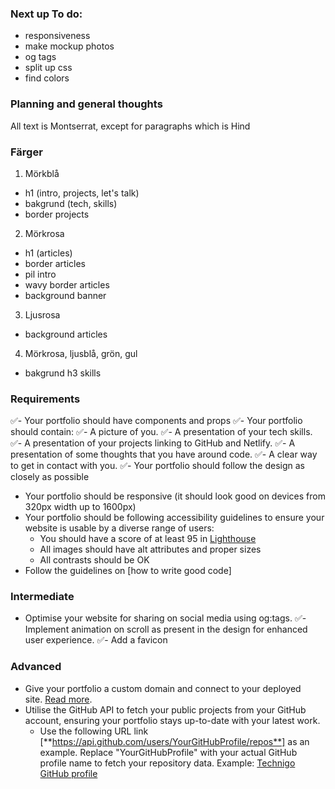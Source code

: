 ### Next up To do:

- responsiveness
- make mockup photos
- og tags
- split up css
- find colors

### Planning and general thoughts

All text is Montserrat, except for paragraphs which is Hind

### Färger

1. Mörkblå

- h1 (intro, projects, let's talk)
- bakgrund (tech, skills)
- border projects

2. Mörkrosa

- h1 (articles)
- border articles
- pil intro
- wavy border articles
- background banner

3. Ljusrosa

- background articles

4. Mörkrosa, ljusblå, grön, gul

- bakgrund h3 skills

### Requirements

✅- Your portfolio should have components and props
✅- Your portfolio should contain:
✅- A picture of you.
✅- A presentation of your tech skills.
✅- A presentation of your projects linking to GitHub and Netlify.
✅- A presentation of some thoughts that you have around code.
✅- A clear way to get in contact with you.
✅- Your portfolio should follow the design as closely as possible

- Your portfolio should be responsive (it should look good on devices from 320px width up to 1600px)
- Your portfolio should be following accessibility guidelines to ensure your website is usable by a diverse range of users:
  - You should have a score of at least 95 in [Lighthouse](https://developer.chrome.com/docs/lighthouse/overview)
  - All images should have alt attributes and proper sizes
  - All contrasts should be OK
- Follow the guidelines on [how to write good code]

### Intermediate

- Optimise your website for sharing on social media using og:tags.
  ✅- Implement animation on scroll as present in the design for enhanced user experience.
  ✅- Add a favicon

### Advanced

- Give your portfolio a custom domain and connect to your deployed site. [Read more](https://docs.netlify.com/domains-https/custom-domains/).
- Utilise the GitHub API to fetch your public projects from your GitHub account, ensuring your portfolio stays up-to-date with your latest work.
  - Use the following URL link [**https://api.github.com/users/YourGitHubProfile/repos**] as an example. Replace "YourGitHubProfile" with your actual GitHub profile name to fetch your repository data. Example: [Technigo GitHub profile](https://api.github.com/users/Technigo/repos)
